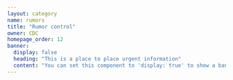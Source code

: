 ```yaml
---
layout: category
name: rumors
title: "Rumor control"
owner: CDC
homepage_order: 12
banner:
  display: false
  heading: "This is a place to place urgent information"
  content: "You can set this component to 'display: true' to show a banner at the top of the page."
---
```

